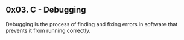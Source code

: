 ## 0x03. C - Debugging
Debugging is the process of finding and fixing errors in software that prevents it from running correctly.
